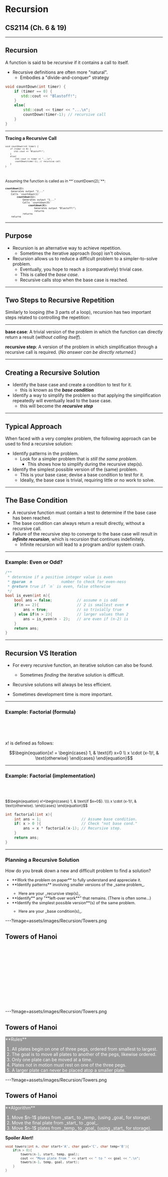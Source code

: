 # Recursion
## CS2114 (Ch. 6 & 19)

---

## Recursion

A function is said to be _recursive_ if it contains a call to itself.

* Recursive definitions are often more "natural".
    - Embodies a "divide-and-conquer" strategy

``` cpp
void countDown(int timer) {   
    if (timer == 0) {
       std::cout << "Blastoff!";
    }
    else{ 
        std::cout << timer << "...\n";
        countDown(timer-1); // recursive call
    }
}
```

---

**Tracing a Recursive Call**

<pre style="font-size: 0.55em;">
<code>void countDown(int timer) {   
    if (timer == 0) {
       std::cout << "Blastoff!";
    }
    else{ 
        std::cout << timer << "...\n";
        countDown(timer-1); // recursive call
    }
}</code></pre>

<br />
<p style="font-size: smaller;">Assuming the function is called as in **`countDown(2);`**:</p>
<pre style="font-size: 0.55em;">
<b>countdown(2):</b>
    Generates output "2..."
    Calls `countdown(1)`
        <b>countdown(1):</b>
            Generates output "1..."
            Calls `countdown(0)`
                <b>countdown(0):</b>
                    Generates output "Blastoff!";
                    returns
            returns
    returns
</pre>

---

## Purpose

* Recursion is an alternative way to achieve repetition.
    - Sometimes the iterative approach (loop) isn't obvious.
* Recursion allows us to reduce a difficult problem to a simpler-to-solve problem.
    - Eventually, you hope to reach a (comparatively) trivial case.
    - This is called the _base case_.
    - Recursive calls stop when the base case is reached.

---

## Two Steps to Recursive Repetition

Similarly to looping (the 3 parts of a loop), recursion has two important steps related to controlling the repetition:

----

**base case**:  A trivial version of the problem in which the function can directly return a result (_without calling itself_).

**recursive step**: A version of the problem in which simplification through a recursive call is required.  (_No answer can be directly returned._)

---

## Creating a Recursive Solution

* Identify the base case and create a condition to test for it.
    - this is known as the **_base condition_**
* Identify a way to simplify the problem so that applying the simplification repeatedly will eventually lead to the base case. 
    - this will become the **_recursive step_**

---

## Typical Approach

When faced with a very complex problem, the following approach can be used to find a recursive solution:

* Identify patterns in the problem.
    - Look for a simpler problem that is _still the same problem_.
        + This shows how to simplify during the recursive step(s).
* Identify the simplest possible version of the (same) problem.
    - This is your base case; devise a base condition to test for it.
    - Ideally, the base case is trivial, requiring little or no work to solve.



---

## The Base Condition

* A recursive function must contain a test to determine if the base case has been reached.
* The base condition can always return a result directly, without a recursive call.
* Failure of the recursive step to converge to the base case will result in **_infinite recursion_**, which is recursion that continues indefinitely.
    - Infinite recursion will lead to a program and/or system crash.

---

<!-- .slide: data-transition="slide", data-background="aliceblue" -->

### Example: Even or Odd?

``` cpp
/**
 * determine if a positive integer value is even
 * @param  n             number to check for even-ness
 * @return true if `n` is even, false otherwise
 */
bool is_even(int n){
    bool ans = false;           // assume n is odd
    if(n == 2){                 // 2 is smallest even #
        ans = true;             // so trivially true
    } else if(n > 2){           // larger values than 2
        ans = is_even(n - 2);   // are even if (n-2) is
    }                           
    return ans;                 
}
```


---

## Recursion VS Iteration

- For every recursive function, an iterative solution can also be found.
    - Sometimes _finding_ the iterative solution is difficult.

- Recursive solutions will always be less efficient.
- Sometimes development time is more important.


---


### Example: Factorial (formula)
<br /><br /><br />

$x!$ is defined as follows:

$$\begin{equation}x! =
\begin{cases}    
    1, & \text{if} x=0      \\
    x \cdot (x-1)!, & \text{otherwise}  
\end{cases} 
\end{equation}$$

---

<!-- .slide data-state="code-example" -->

### Example: Factorial (implementation)
<br /><br />

<small>
$$\begin{equation}
x!=\begin{cases}
    1, & \text{if $x=0$}.  \\\\
    x \cdot (x-1)!, & \text{otherwise}.
  \end{cases}
\end{equation}$$
</small>

<br />

```cpp
int factorial(int x){
    int ans = 1;                  // Assume base condition.
    if( x > 0 ){                  // Check "not base cond."
        ans = x * factorial(x-1); // Recursive step.
    }                             
    return ans;                   
}
```
<!-- .element data-fragment -->


---

### Planning a Recursive Solution
How do you break down a new and difficult problem to find a solution?

<ul style="font-size: 90%;">
<li> **Work the problem on paper** to fully understand and appreciate it.</li>
<li> **Identify patterns** involving smaller versions of the _same problem_.</li>
    <ul><li> Here are your _recursive step(s)_</li></ul>
<li> **Identify** any "**left-over work**" that remains. (There is often some...)</li>
<li> **Identify the simplest possible version**(s) of the same problem.</li>
    <ul><li> Here are your _base condition(s)_.</li></ul>
</ul>

---?image=assets/images/Recursion/Towers.png

## Towers of Hanoi

<br /><br /><br /><br /><br /><br /><br /><br /><br /><br /><br />

---?image=assets/images/Recursion/Towers.png

## Towers of Hanoi

<div style="background-color: rgba(0,0,0,0.4); color: white;">
<p>
**Rules**

<ol style=" padding-left: 1.5em; color: white;">
<li> All plates begin on one of three pegs, ordered from smallest to largest. </li>
<li> The goal is to move all plates to another of the pegs, likewise ordered.</li>
<li> Only one plate can be moved at a time. </li>
<li> Plates not in motion must rest on one of the three pegs.</li>
<li> A larger plate can never be placed atop a smaller plate.</li>
</ol>
</p>
</div>

---?image=assets/images/Recursion/Towers.png

## Towers of Hanoi

<div style="background-color: rgba(0,0,0,0.4); color: white;">
<p>
**Algorithm**

<ol style="padding-left: 1.5em; color: white;">
<li> Move $n-1$ plates from _start_ to _temp_ (using _goal_ for storage).</li>
<li> Move the final plate from _start_ to _goal_.</li>
<li> Move $n-1$ plates from _temp_ to _goal_ (using _start_ for storage).</li>
</ol>
</p>
</div>

__Spoiler Alert!__ 
<!-- .element: style="color: orangered; text-shadow: 2px 2px #000000;" class="fragment fade-in" data-fragment-index="1" -->
<small style="font-size: 85%;">

```cpp
void towers(int n, char start='A', char goal='C', char temp='B'){
    if(n > 0){
        towers(n-1, start, temp, goal);
        cout << "Move plate from " << start << " to " << goal << ".\n";
        towers(n-1, temp, goal, start);
    }
}
``` 
<!-- .element: class="fragment" data-fragment-index="2" -->
</small><!-- .element: class="fragment" data-fragment-index="2" -->




